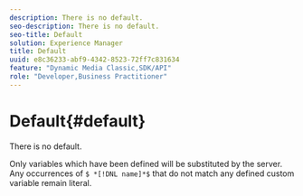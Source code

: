 ```yaml
---
description: There is no default.
seo-description: There is no default.
seo-title: Default
solution: Experience Manager
title: Default
uuid: e8c36233-abf9-4342-8523-72ff7c831634
feature: "Dynamic Media Classic,SDK/API"
role: "Developer,Business Practitioner"
---
```


# Default{#default}

There is no default.

Only variables which have been defined will be substituted by the server. Any occurrences of `$ *[!DNL name]*$` that do not match any defined custom variable remain literal. 
